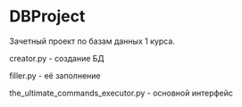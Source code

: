 # DBProject
Зачетный проект по базам данных 1 курса.

creator.py - создание БД

filler.py - её заполнение

the_ultimate_commands_executor.py - основной интерфейс
